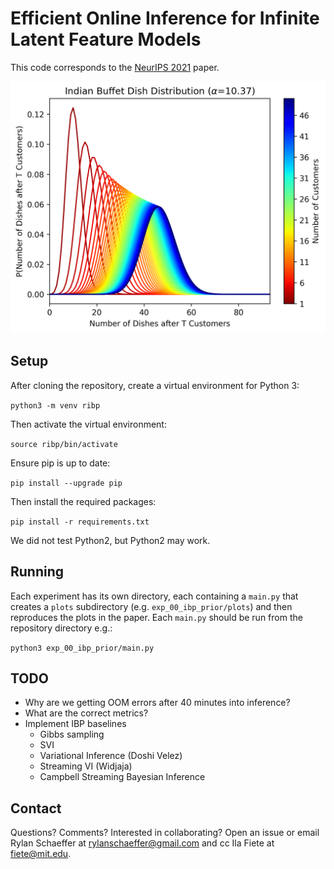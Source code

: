 # Efficient Online Inference for Infinite Latent Feature Models

This code corresponds to the [NeurIPS 2021](https://nips.cc/Conferences/2021/Dates)
paper.

![](exp_00_ibp_prior/plots/ibp_dish_distribution_alpha=10.37.png)

## Setup

After cloning the repository, create a virtual environment for Python 3:

`python3 -m venv ribp`

Then activate the virtual environment:

`source ribp/bin/activate`

Ensure pip is up to date:

`pip install --upgrade pip`

Then install the required packages:

`pip install -r requirements.txt`

We did not test Python2, but Python2 may work.


## Running

Each experiment has its own directory, each containing a `main.py` that creates a `plots`
subdirectory (e.g. `exp_00_ibp_prior/plots`) and then reproduces the plots in the paper. Each 
`main.py` should be run from the repository directory e.g.:

`python3 exp_00_ibp_prior/main.py`

## TODO

- Why are we getting OOM errors after 40 minutes into inference?
- What are the correct metrics?
- Implement IBP baselines
  - Gibbs sampling
  - SVI
  - Variational Inference (Doshi Velez)
  - Streaming VI (Widjaja)
  - Campbell Streaming Bayesian Inference

## Contact

Questions? Comments? Interested in collaborating? Open an issue or 
email Rylan Schaeffer at rylanschaeffer@gmail.com and cc Ila Fiete at fiete@mit.edu.
